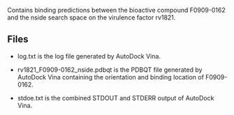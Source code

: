 Contains binding predictions between the bioactive compound F0909-0162 and the nside search space on the virulence factor rv1821.

## Files

- log.txt is the log file generated by AutoDock Vina.

- rv1821_F0909-0162_nside.pdbqt is the PDBQT file generated by AutoDock Vina containing the orientation and binding location of F0909-0162.

- stdoe.txt is the combined STDOUT and STDERR output of AutoDock Vina.

